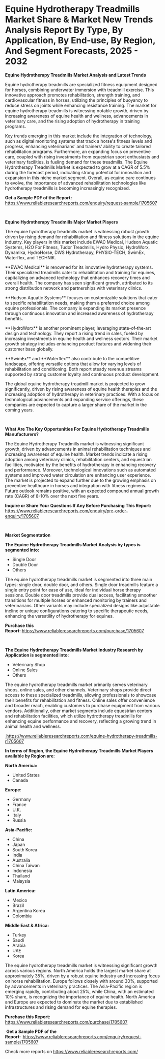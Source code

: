 <p><h1>Equine Hydrotherapy Treadmills Market Share & Market New Trends Analysis Report By Type, By Application, By End-use, By Region, And Segment Forecasts, 2025 - 2032</h1></p><p><strong>Equine Hydrotherapy Treadmills Market Analysis and Latest Trends</strong></p>
<p><p>Equine hydrotherapy treadmills are specialized fitness equipment designed for horses, combining underwater immersion with treadmill exercise. This innovative approach promotes rehabilitation, strength training, and cardiovascular fitness in horses, utilizing the principles of buoyancy to reduce stress on joints while enhancing resistance training. The market for equine hydrotherapy treadmills is witnessing notable growth, driven by increasing awareness of equine health and wellness, advancements in veterinary care, and the rising adoption of hydrotherapy in training programs.</p><p>Key trends emerging in this market include the integration of technology, such as digital monitoring systems that track a horse's fitness levels and progress, enhancing veterinarians’ and trainers’ ability to create tailored rehabilitation programs. Furthermore, an expanding focus on preventive care, coupled with rising investments from equestrian sport enthusiasts and veterinary facilities, is fueling demand for these treadmills. The Equine Hydrotherapy Treadmills Market is expected to grow at a CAGR of 5.5% during the forecast period, indicating strong potential for innovation and expansion in this niche market segment. Overall, as equine care continues to evolve, the importance of advanced rehabilitation technologies like hydrotherapy treadmills is becoming increasingly recognized.</p></p>
<p><strong>Get a Sample PDF of the Report:&nbsp;</strong> <a href="https://www.reliableresearchreports.com/enquiry/request-sample/1705607?utm_campaign=2246&utm_medium=2&utm_source=Github&utm_content=ia&utm_term=27032025&utm_id=equine-hydrotherapy-treadmills">https://www.reliableresearchreports.com/enquiry/request-sample/1705607</a></p>
<p>&nbsp;</p>
<p><strong>Equine Hydrotherapy Treadmills Major Market Players</strong></p>
<p><p>The equine hydrotherapy treadmills market is witnessing robust growth driven by rising demand for rehabilitation and fitness solutions in the equine industry. Key players in this market include EWAC Medical, Hudson Aquatic Systems, H2O For Fitness, Tudor Treadmills, Hydro Physio, HydroWorx, Dynamika, HydroHorse, DWS Hydrotherapy, PHYSIO-TECH, SwimEx, Waterflex, and TECHNIK.</p><p>**EWAC Medical** is renowned for its innovative hydrotherapy systems. Their specialized treadmills cater to rehabilitation and training for equines, capitalizing on advanced technology that enhances recovery times and overall health. The company has seen significant growth, attributed to its strong distribution network and partnerships with veterinary clinics.</p><p>**Hudson Aquatic Systems** focuses on customizable solutions that cater to specific rehabilitation needs, making them a preferred choice among equine professionals. The company is expanding its market presence through continuous innovation and increased awareness of hydrotherapy benefits.</p><p>**HydroWorx** is another prominent player, leveraging state-of-the-art design and technology. They report a rising trend in sales, fueled by increasing investments in equine health and wellness sectors. Their market growth strategy includes enhancing product features and widening their customer base globally.</p><p>**SwimEx** and **Waterflex** also contribute to the competitive landscape, offering versatile options that allow for varying levels of rehabilitation and conditioning. Both report steady revenue streams supported by strong customer loyalty and continuous product development.</p><p>The global equine hydrotherapy treadmill market is projected to grow significantly, driven by rising awareness of equine health therapies and the increasing adoption of hydrotherapy in veterinary practices. With a focus on technological advancements and expanding service offerings, these companies are expected to capture a larger share of the market in the coming years.</p></p>
<p>&nbsp;</p>
<p><strong>What Are The Key Opportunities For Equine Hydrotherapy Treadmills Manufacturers?</strong></p>
<p><p>The Equine Hydrotherapy Treadmills market is witnessing significant growth, driven by advancements in animal rehabilitation techniques and increasing awareness of equine health. Market trends indicate a rising adoption among veterinary clinics, rehabilitation centers, and equestrian facilities, motivated by the benefits of hydrotherapy in enhancing recovery and performance. Moreover, technological innovations such as automated systems and improved water circulation are enhancing user experience. The market is projected to expand further due to the growing emphasis on preventive healthcare in horses and integration with fitness regimens. Future outlook remains positive, with an expected compound annual growth rate (CAGR) of 8-10% over the next five years.</p></p>
<p><strong>Inquire or Share Your Questions If Any Before Purchasing This Report:</strong> <a href="https://www.reliableresearchreports.com/enquiry/pre-order-enquiry/1705607?utm_campaign=2246&utm_medium=2&utm_source=Github&utm_content=ia&utm_term=27032025&utm_id=equine-hydrotherapy-treadmills">https://www.reliableresearchreports.com/enquiry/pre-order-enquiry/1705607</a></p>
<p>&nbsp;</p>
<p><strong>Market Segmentation</strong></p>
<p><strong>The Equine Hydrotherapy Treadmills Market Analysis by types is segmented into:</strong></p>
<p><ul><li>Single Door</li><li>Double Door</li><li>Others</li></ul></p>
<p><p>The equine hydrotherapy treadmills market is segmented into three main types: single door, double door, and others. Single door treadmills feature a single entry point for ease of use, ideal for individual horse therapy sessions. Double door treadmills provide dual access, facilitating smoother transitions for multiple horses or enhanced monitoring by trainers and veterinarians. Other variants may include specialized designs like adjustable incline or unique configurations catering to specific therapeutic needs, enhancing the versatility of hydrotherapy for equines.</p></p>
<p><strong>Purchase this Report:&nbsp;</strong><a href="https://www.reliableresearchreports.com/purchase/1705607?utm_campaign=2246&utm_medium=2&utm_source=Github&utm_content=ia&utm_term=27032025&utm_id=equine-hydrotherapy-treadmills">https://www.reliableresearchreports.com/purchase/1705607</a></p>
<p>&nbsp;</p>
<p><strong>The Equine Hydrotherapy Treadmills Market Industry Research by Application is segmented into:</strong></p>
<p><ul><li>Veterinary Shop</li><li>Online Sales</li><li>Others</li></ul></p>
<p><p>The equine hydrotherapy treadmills market primarily serves veterinary shops, online sales, and other channels. Veterinary shops provide direct access to these specialized treadmills, allowing professionals to showcase their benefits for rehabilitation and fitness. Online sales offer convenience and broader reach, enabling customers to purchase equipment from various vendors. Additionally, other market segments include equestrian centers and rehabilitation facilities, which utilize hydrotherapy treadmills for enhancing equine performance and recovery, reflecting a growing trend in animal health and wellness.</p></p>
<p><a href="https://www.reliableresearchreports.com/equine-hydrotherapy-treadmills-r1705607?utm_campaign=2246&utm_medium=2&utm_source=Github&utm_content=ia&utm_term=27032025&utm_id=equine-hydrotherapy-treadmills">&nbsp;https://www.reliableresearchreports.com/equine-hydrotherapy-treadmills-r1705607</a></p>
<p><strong>In terms of Region, the Equine Hydrotherapy Treadmills Market Players available by Region are:</strong></p>
<p>
    <p> <strong> North America: </strong>
        <ul>
            <li>United States</li>
            <li>Canada</li>
        </ul>
        </p> 
    <p> <strong> Europe: </strong>
        <ul>
            <li>Germany</li>
            <li>France</li>
            <li>U.K.</li>
            <li>Italy</li>
            <li>Russia</li>
        </ul>
        </p> 
    <p> <strong> Asia-Pacific: </strong>
        <ul>
            <li>China</li>
            <li>Japan</li>
            <li>South Korea</li>
            <li>India</li>
            <li>Australia</li>
            <li>China Taiwan</li>
            <li>Indonesia</li>
            <li>Thailand</li>
            <li>Malaysia</li>
        </ul>
        </p> 
    <p> <strong> Latin America: </strong>
        <ul>
            <li>Mexico</li>
            <li>Brazil</li>
            <li>Argentina Korea</li>
            <li>Colombia</li>
        </ul>
        </p> 
    <p> <strong> Middle East & Africa: </strong>
        <ul>
            <li>Turkey</li>
            <li>Saudi</li>
            <li>Arabia</li>
            <li>UAE</li>
            <li>Korea</li>
        </ul>
    </p>
    </p>
<p><p>The equine hydrotherapy treadmills market is witnessing significant growth across various regions. North America holds the largest market share at approximately 35%, driven by a robust equine industry and increasing focus on horse rehabilitation. Europe follows closely with around 30%, supported by advancements in veterinary practices. The Asia-Pacific region is emerging rapidly, contributing about 25%, while China, with an estimated 10% share, is recognizing the importance of equine health. North America and Europe are expected to dominate the market due to established infrastructures and rising demand for equine therapies.</p></p>
<p><strong>Purchase this Report: </strong><a href="https://www.reliableresearchreports.com/purchase/1705607?utm_campaign=2246&utm_medium=2&utm_source=Github&utm_content=ia&utm_term=27032025&utm_id=equine-hydrotherapy-treadmills">https://www.reliableresearchreports.com/purchase/1705607</a></p>
<p>&nbsp;<strong>Get a Sample PDF of the Report:&nbsp;&nbsp;</strong><a href="https://www.reliableresearchreports.com/enquiry/request-sample/1705607?utm_campaign=2246&utm_medium=2&utm_source=Github&utm_content=ia&utm_term=27032025&utm_id=equine-hydrotherapy-treadmills">https://www.reliableresearchreports.com/enquiry/request-sample/1705607</a></p>
<p><strong></strong></p>
<p>Check more reports on <a href="https://www.reliableresearchreports.com/?utm_campaign=2246&utm_medium=2&utm_source=Github&utm_content=ia&utm_term=27032025&utm_id=equine-hydrotherapy-treadmills">https://www.reliableresearchreports.com/</a></p>